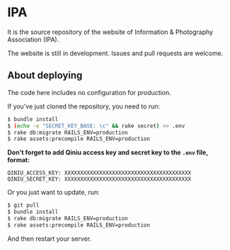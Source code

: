 # IPA

It is the source repository of the website of Information & Photography Association (IPA).

The website is still in development. Issues and pull requests are welcome.

## About deploying

The code here includes no configuration for production.

If you've just cloned the repository, you need to run:

```bash
$ bundle install
$ (echo -e "SECRET_KEY_BASE: \c" && rake secret) >> .env
$ rake db:migrate RAILS_ENV=production
$ rake assets:precompile RAILS_ENV=production
```

**Don't forget to add Qiniu access key and secret key to the `.env` file, format:**
```
QINIU_ACCESS_KEY: XXXXXXXXXXXXXXXXXXXXXXXXXXXXXXXXXXXXXXXX
QINIU_SECRET_KEY: XXXXXXXXXXXXXXXXXXXXXXXXXXXXXXXXXXXXXXXX
```

Or you just want to update, run:

```bash
$ git pull
$ bundle install
$ rake db:migrate RAILS_ENV=production
$ rake assets:precompile RAILS_ENV=production
```

And then restart your server.
